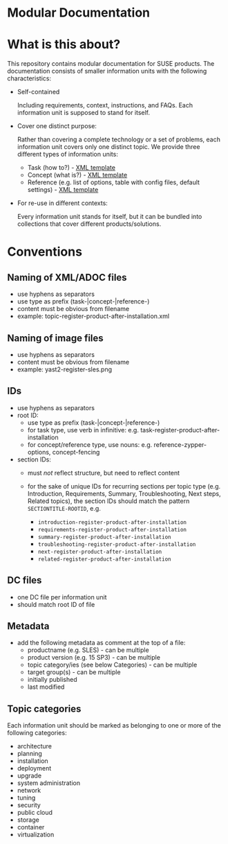 Modular Documentation
=====================

# What is this about?

This repository contains modular documentation for SUSE products. 
The documentation consists of smaller information units with the following characteristics:

* Self-contained
 
  Including requirements, context, instructions, and FAQs. 
  Each information unit is supposed to stand for itself.

* Cover one distinct purpose:

  Rather than covering a complete technology or a set of problems, each information unit covers only one distinct topic. 
  We provide three different types of information units: 
   * Task (how to?) - [XML template](https://github.com/SUSE/doc-modular/blob/main/templates/xml/task.xml)
   * Concept (what is?) - [XML template](https://github.com/SUSE/doc-modular/blob/main/templates/xml/concept.xml)
   * Reference (e.g. list of options, table with config files, default settings) - [XML template](https://github.com/SUSE/doc-modular/blob/main/templates/xml/reference.xml)


* For re-use in different contexts:

  Every information unit stands for itself, but it can be bundled into
  collections that cover different products/solutions.

# Conventions

## Naming of XML/ADOC files

* use hyphens as separators
* use type as prefix (task-|concept-|reference-)
* content must be obvious from filename
* example: topic-register-product-after-installation.xml 

## Naming of image files

* use hyphens as separators
* content must be obvious from filename
* example: yast2-register-sles.png

## IDs

* use hyphens as separators
* root ID:  
    * use type as prefix (task-|concept-|reference-)
    * for task type, use verb in infinitive: e.g. task-register-product-after-installation
    * for concept/reference type, use nouns: e.g. reference-zypper-options, concept-fencing
* section IDs: 
    * must *not* reflect structure, but need to reflect content
    * for the sake of unique IDs for recurring sections per topic type (e.g. Introduction, Requirements, Summary, Troubleshooting, Next steps, Related topics), the section IDs should match the pattern `SECTIONTITLE-ROOTID`, e.g.


        + `introduction-register-product-after-installation`
        + `requirements-register-product-after-installation`
        + `summary-register-product-after-installation`
        + `troubleshooting-register-product-after-installation`
        + `next-register-product-after-installation`
        + `related-register-product-after-installation`

## DC files

* one DC file per information unit
* should match root ID of file

## Metadata

* add the following metadata as comment at the top of a file:
   * productname (e.g. SLES) - can be multiple 
   * product version (e.g. 15 SP3) - can be multiple 
   * topic category/ies (see below Categories) - can be multiple
   * target group(s) - can be multiple
   * initially published
   * last modified 

## Topic categories

Each information unit should be marked as belonging to one or more of the following categories:
* architecture
* planning
* installation
* deployment
* upgrade
* system administration
* network
* tuning
* security
* public cloud
* storage
* container
* virtualization

